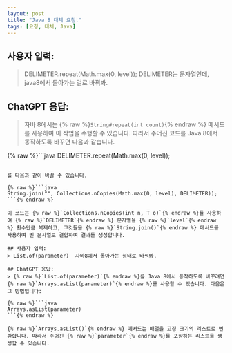 ```yaml
---
layout: post
title: "Java 8 대체 요청."
tags: [요청, 대체, Java]
---
```


## 사용자 입력:
>  DELIMETER.repeat(Math.max(0, level));    DELIMETER는 문자열인데, java8에서 돌아가는 걸로 바꿔봐.

## ChatGPT 응답:
> 자바 8에서는 {% raw %}`String#repeat(int count)`{% endraw %} 메서드를 사용하여 이 작업을 수행할 수 있습니다. 따라서 주어진 코드를 Java 8에서 동작하도록 바꾸면 다음과 같습니다.

{% raw %}```java
DELIMETER.repeat(Math.max(0, level));
```{% endraw %}

를 다음과 같이 바꿀 수 있습니다.

{% raw %}```java
String.join("", Collections.nCopies(Math.max(0, level), DELIMETER));
```{% endraw %}

이 코드는 {% raw %}`Collections.nCopies(int n, T o)`{% endraw %}를 사용하여 {% raw %}`DELIMETER`{% endraw %} 문자열을 {% raw %}`level`{% endraw %} 횟수만큼 복제하고, 그것들을 {% raw %}`String.join()`{% endraw %} 메서드를 사용하여 빈 문자열로 결합하여 결과를 생성합니다.

## 사용자 입력:
> List.of(parameter)  자바8에서 돌아가는 형태로 바꿔봐.

## ChatGPT 응답:
> {% raw %}`List.of(parameter)`{% endraw %}를 Java 8에서 동작하도록 바꾸려면 {% raw %}`Arrays.asList(parameter)`{% endraw %}를 사용할 수 있습니다. 다음은 그 방법입니다:

{% raw %}```java
Arrays.asList(parameter)
```{% endraw %}

{% raw %}`Arrays.asList()`{% endraw %} 메서드는 배열을 고정 크기의 리스트로 변환합니다. 따라서 주어진 {% raw %}`parameter`{% endraw %}를 포함하는 리스트를 생성할 수 있습니다.

